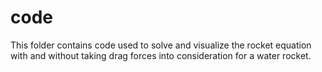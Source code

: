 # code
This folder contains code used to solve and visualize the rocket equation with and without taking drag forces into consideration for a water rocket.
